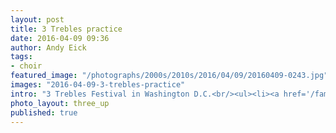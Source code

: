 ```yaml
---
layout: post
title: 3 Trebles practice
date: 2016-04-09 09:36
author: Andy Eick
tags:
- choir
featured_image: "/photographs/2000s/2010s/2016/04/09/20160409-0243.jpg"
images: "2016-04-09-3-trebles-practice"
intro: "3 Trebles Festival in Washington D.C.<br/><ul><li><a href='/family/2016/04/11/3-trebles-video/'>Slideshow</a></li><li><a href='/family/2016/04/10/3-trebles-performance/'>Performance Day</a></li><li><a href='/family/2016/04/09/3-trebles-practice/'>Practice Day</a></li></ul>"
photo_layout: three_up
published: true
---
```


